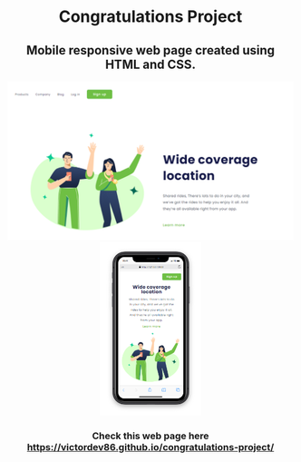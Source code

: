 <h1 align="center">Congratulations Project</h1>

<h2 align="center">Mobile responsive web page created using HTML and CSS.</h2>

<p align="center">
  <img src="https://github.com/victordev86/congratulations-project/blob/master/img/congratulations%20-%20desktop.png?raw=true" width="700px"> <img src="https://github.com/victordev86/congratulations-project/blob/master/img/congratulations%20-%20iphone.png?raw=true" width="180px">
</p>

<h3 align="center">Check this web page here
  <a href="https://victordev86.github.io/congratulations-project/">https://victordev86.github.io/congratulations-project/</a>
</h3>
